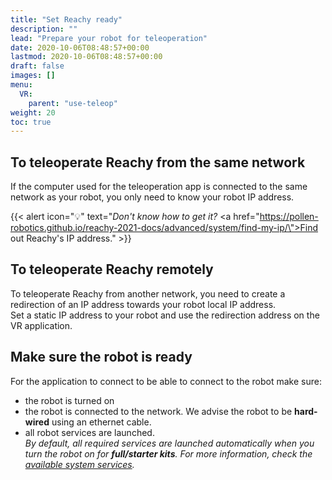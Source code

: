 ```yaml
---
title: "Set Reachy ready"
description: ""
lead: "Prepare your robot for teleoperation"
date: 2020-10-06T08:48:57+00:00
lastmod: 2020-10-06T08:48:57+00:00
draft: false
images: []
menu:
  VR:
    parent: "use-teleop"
weight: 20
toc: true
---
```


## To teleoperate Reachy from the same network
If the computer used for the teleoperation app is connected to the same network as your robot, you only need to know your robot IP address.  

{{< alert icon="💡" text="<i>Don't know how to get it? </i><a href=\"https://pollen-robotics.github.io/reachy-2021-docs/advanced/system/find-my-ip/\">Find out Reachy's IP address</a>." >}}

## To teleoperate Reachy remotely
To teleoperate Reachy from another network, you need to create a redirection of an IP address towards your robot local IP address.  
Set a static IP address to your robot and use the redirection address on the VR application.

## Make sure the robot is ready
For the application to connect to be able to connect to the robot make sure:
* the robot is turned on
* the robot is connected to the network. We advise the robot to be **hard-wired** using an ethernet cable.
* all robot services are launched.  
*By default, all required services are launched automatically when you turn the robot on for **full/starter kits**. For more information, check the [available system services](https://pollen-robotics.github.io/reachy-2021-docs/advanced/services/available/).* 